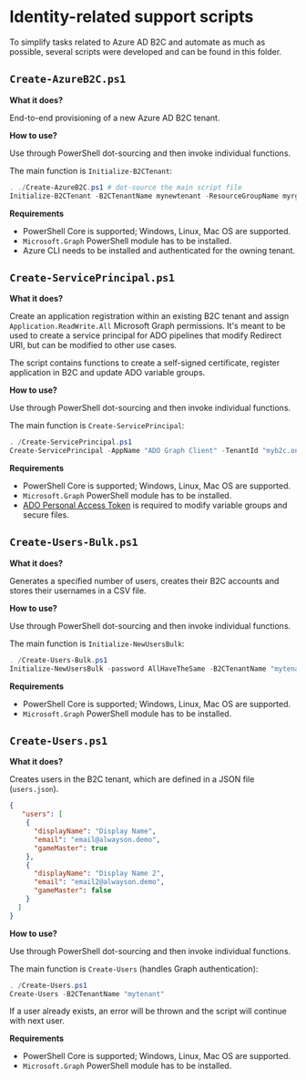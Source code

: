 # Identity-related support scripts

To simplify tasks related to Azure AD B2C and automate as much as possible, several scripts were developed and can be found in this folder.

## `Create-AzureB2C.ps1`

**What it does?**

End-to-end provisioning of a new Azure AD B2C tenant.

**How to use?**

Use through PowerShell dot-sourcing and then invoke individual functions.

The main function is `Initialize-B2CTenant`:

```powershell
. ./Create-AzureB2C.ps1 # dot-source the main script file
Initialize-B2CTenant -B2CTenantName mynewtenant -ResourceGroupName myrg -Location "Europe" -CountryCode "GB"
```

**Requirements**

* PowerShell Core is supported; Windows, Linux, Mac OS are supported.
* `Microsoft.Graph` PowerShell module has to be installed.
* Azure CLI needs to be installed and authenticated for the owning tenant.

## `Create-ServicePrincipal.ps1`

**What it does?**

Create an application registration within an existing B2C tenant and assign `Application.ReadWrite.All` Microsoft Graph permissions. It's meant to be used to create a service principal for ADO pipelines that modify Redirect URI, but can be modified to other use cases.

The script contains functions to create a self-signed certificate, register application in B2C and update ADO variable groups.

**How to use?**

Use through PowerShell dot-sourcing and then invoke individual functions.

The main function is `Create-ServicePrincipal`:

```powershell
. /Create-ServicePrincipal.ps1
Create-ServicePrincipal -AppName "ADO Graph Client" -TenantId "myb2c.onmicrosoft.com" -AdoOrganization "https://dev.azure.com/myorg" -AdoProjectName "alwaysonapplication" -AdoPAT "mypatvalue" -AdoVariableGroupName "e2e-env-vg"
```

**Requirements**

* PowerShell Core is supported; Windows, Linux, Mac OS are supported.
* `Microsoft.Graph` PowerShell module has to be installed.
* [ADO Personal Access Token](https://docs.microsoft.com/azure/devops/organizations/accounts/use-personal-access-tokens-to-authenticate?view=azure-devops&tabs=preview-page#create-a-pat) is required to modify variable groups and secure files.

## `Create-Users-Bulk.ps1`

**What it does?**

Generates a specified number of users, creates their B2C accounts and stores their usernames in a CSV file.

**How to use?**

Use through PowerShell dot-sourcing and then invoke individual functions.

The main function is `Initialize-NewUsersBulk`:

```powershell
. /Create-Users-Bulk.ps1
Initialize-NewUsersBulk -password AllHaveTheSame -B2CTenantName "mytenant"
```

**Requirements**

* PowerShell Core is supported; Windows, Linux, Mac OS are supported.
* `Microsoft.Graph` PowerShell module has to be installed.

## `Create-Users.ps1`

**What it does?**

Creates users in the B2C tenant, which are defined in a JSON file (`users.json`).

```json
{
   "users": [
    {
      "displayName": "Display Name",
      "email": "email@alwayson.demo",
      "gameMaster": true
    },
    {
      "displayName": "Display Name 2",
      "email": "email2@alwayson.demo",
      "gameMaster": false
    }
  ]
}
```

**How to use?**

Use through PowerShell dot-sourcing and then invoke individual functions.

The main function is `Create-Users` (handles Graph authentication):

```powershell
. /Create-Users.ps1
Create-Users -B2CTenantName "mytenant"
```

If a user already exists, an error will be thrown and the script will continue with next user.

**Requirements**

* PowerShell Core is supported; Windows, Linux, Mac OS are supported.
* `Microsoft.Graph` PowerShell module has to be installed.